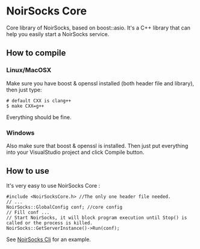 # NoirSocks Core

Core library of NoirSocks, based on boost::asio.
It's a C++ library that can help you easily start a NoirSocks service.

## How to compile

### Linux/MacOSX

Make sure you have boost & openssl installed (both header file and library), then just type:

    # default CXX is clang++
    $ make CXX=g++

Everything should be fine.

### Windows

Also make sure that boost & openssl is installed.
Then just put everything into your VisualStudio project and click Compile button.

## How to use

It's very easy to use NoirSocks Core :

    #include <NoirSocksCore.h> //The only one header file needed.
    // ...
    NoirSocks::GlobalConfig conf; //core config
    // Fill conf ...
    // Start NoirSocks, it will block program execution until Stop() is called or the process is killed.
    NoirSocks::GetServerInstance()->Run(conf);

See [NoirSocks Cli](https://github.com/noirsocks/noirsocks-cli) for an example.
